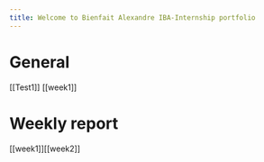 ```yaml
---
title: Welcome to Bienfait Alexandre IBA-Internship portfolio
---
```

# General
[[Test1]] [[week1]]

# Weekly report
[[week1]][[week2]]